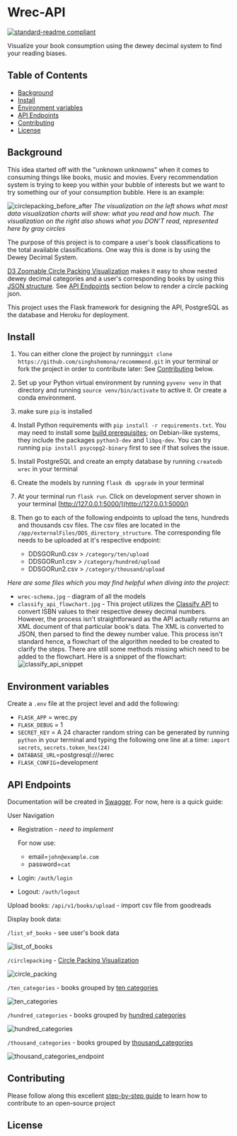 # Wrec-API
[![standard-readme compliant](https://img.shields.io/badge/readme%20style-standard-brightgreen.svg?style=flat-square)](https://github.com/RichardLitt/standard-readme)

Visualize your book consumption using the dewey decimal system to find your reading biases.
## Table of Contents
- [Background](#background)
- [Install](#install)
- [Environment variables](#env-variables)
- [API Endpoints](#api-endpoints)
- [Contributing](#contributing)
- [License](#license)


## Background
This idea started off with the "unknown unknowns" when it comes to consuming things like books, music and movies. Every recommendation system is trying to keep you within your bubble of interests but we want to try something our of your consumption bubble. Here is an example:

![circlepacking_before_after](media/circlepacking_before_after.png)
*The visualization on the left shows what most data visualization charts will show: what you read and how much. The visualization on the right also shows what you DON'T read, represented here by gray circles*

The purpose of this project is to compare a user's book classifications to the total available classifications. One way this is done is by using the Dewey Decimal System.

[D3 Zoomable Circle Packing Visualization](http://jeromefroe.github.io/circlepackeR/) makes it easy to show nested dewey decimal categories and a user's corresponding books by using this [JSON structure](https://gist.githubusercontent.com/mbostock/1093025/raw/05621a578a66fba4d2cbf5a77e2d1bb3a27ac3d4/flare.json). See [API Endpoints](#api-endpoints) section below to render a circle packing json.


This project uses the Flask framework for designing the API, PostgreSQL as the database and Heroku for deployment.

## Install
1. You can either clone the project by running`git clone https://github.com/singhshemona/recommmend.git` in your terminal or fork the project in order to contribute later: See [Contributing](#contributing) below.

1. Set up your Python virtual environment by running `pyvenv venv` in that directory and running `source venv/bin/activate` to active it. Or create a conda environment.
2. make sure `pip` is installed
3. Install Python requirements with `pip install -r requirements.txt`. You may need to install some [build prerequisites](https://www.psycopg.org/docs/install.html#build-prerequisites); on Debian-like systems, they include the packages `python3-dev` and `libpq-dev`. You can try running `pip install psycopg2-binary` first to see if that solves the issue.
4. Install PostgreSQL and create an empty database by running `createdb wrec` in your terminal
5. Create the models by running `flask db upgrade` in your terminal
7. At your terminal run `flask run`. Click on development server shown in your terminal [http://127.0.0.1:5000/](http://127.0.0.1:5000/)
8. Then go to each of the following endpoints to upload the tens, hundreds and thousands csv files. The csv files are located in the `/app/externalFiles/DDS_directory_structure`. The corresponding file needs to be uploaded at it's respective endpoint:
	- DDSGORun0.csv > `/category/ten/upload`
	- DDSGORun1.csv > `/category/hundred/upload`
	- DDSGORun2.csv > `/category/thousand/upload`

*Here are some files which you may find helpful when diving into the project:*
- `wrec-schema.jpg` - diagram of all the models
- `classify_api_flowchart.jpg` - This project utilizes the [Classify API](http://classify.oclc.org/classify2/api_docs/index.html) to convert ISBN values to their respective dewey decimal numbers. However, the process isn't straightforward as the API actually returns an XML document of that particular book's data. The XML is converted to JSON, then parsed to find the dewey number value. This process isn't standard hence, a flowchart of the algorithm needed to be created to clarify the steps. There are still some methods missing which need to be added to the flowchart. Here is a snippet of the flowchart:
![classify_api_snippet](./backend_flask/classify_api_snippet.jpg)
## Environment variables
Create a `.env` file at the project level and add the following:

- `FLASK_APP` = wrec.py
- `FLASK_DEBUG` = 1
- `SECRET_KEY` = A 24 character random string can be generated by running `python` in your terminal and typing the following one line at a time: `import secrets`, `secrets.token_hex(24)`
- `DATABASE_URL`=postgresql:///wrec
- `FLASK_CONFIG`=development

## API Endpoints
Documentation will be created in [Swagger](https://swagger.io/). For now, here is a quick guide:

User Navigation
- Registration - *need to implement* 

	For now use:
	- email=`john@example.com`
	- password=`cat`
- Login: `/auth/login`
- Logout: `/auth/logout`

Upload books:
`/api/v1/books/upload` - import csv file from goodreads

Display book data:

`/list_of_books` - see user's book data

![list_of_books](media/list_of_books_endpoint.png)

`/circlepacking` - [Circle Packing Visualization](http://jeromefroe.github.io/circlepackeR/)

![circle_packing](media/circlepacking_endpoint.png)

`/ten_categories` - books grouped by [ten categories](https://github.com/tas09009/Wrec-API/blob/main/externalFiles/dewey_classifications/DDSGORun0.csv)

![ten_categories](media/ten_categories_endpoint.png)

`/hundred_categories` - books grouped by [hundred categories](https://github.com/tas09009/Wrec-API/blob/main/externalFiles/dewey_classifications/DDSGORun1.csv)

![hundred_categories](media/hundred_categories_endpoint.png)

`/thousand_categories` - books grouped by [thousand_categories](https://github.com/tas09009/Wrec-API/blob/main/externalFiles/dewey_classifications/DDSGORun2.csv)

![thousand_categories_endpoint](media/thousand_categories_endpoint.png)

## Contributing
Please follow along this excellent [step-by-step guide](https://www.dataschool.io/how-to-contribute-on-github/) to learn how to contribute to an open-source project

## License